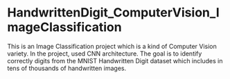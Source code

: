 # HandwrittenDigit_ComputerVision_ImageClassification
This is an Image Classification project which is a kind of Computer Vision variety. In the project, used CNN architecture. The goal is to identify correctly digits from the MNIST Handwritten Digit dataset which includes in tens of thousands of handwritten images.
